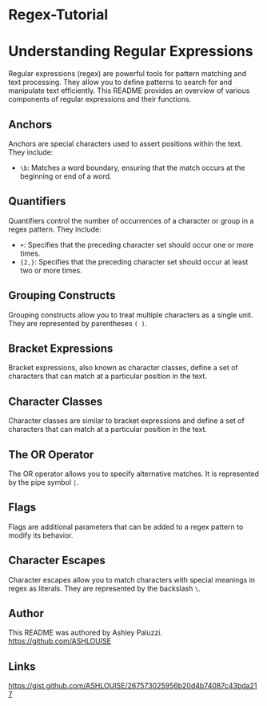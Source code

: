 # Regex-Tutorial

# Understanding Regular Expressions

Regular expressions (regex) are powerful tools for pattern matching and text processing. They allow you to define patterns to search for and manipulate text efficiently. This README provides an overview of various components of regular expressions and their functions.

## Anchors

Anchors are special characters used to assert positions within the text. They include:

- `\b`: Matches a word boundary, ensuring that the match occurs at the beginning or end of a word.

## Quantifiers

Quantifiers control the number of occurrences of a character or group in a regex pattern. They include:

- `+`: Specifies that the preceding character set should occur one or more times.
- `{2,}`: Specifies that the preceding character set should occur at least two or more times.

## Grouping Constructs

Grouping constructs allow you to treat multiple characters as a single unit. They are represented by parentheses `( )`.

## Bracket Expressions

Bracket expressions, also known as character classes, define a set of characters that can match at a particular position in the text.

## Character Classes

Character classes are similar to bracket expressions and define a set of characters that can match at a particular position in the text.

## The OR Operator

The OR operator allows you to specify alternative matches. It is represented by the pipe symbol `|`.

## Flags

Flags are additional parameters that can be added to a regex pattern to modify its behavior.

## Character Escapes

Character escapes allow you to match characters with special meanings in regex as literals. They are represented by the backslash `\`.

## Author

This README was authored by Ashley Paluzzi. https://github.com/ASHLOUISE

## Links

https://gist.github.com/ASHLOUISE/267573025956b20d4b74087c43bda217